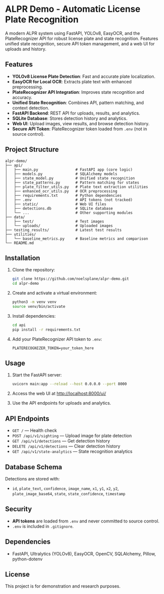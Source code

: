 
# ALPR Demo - Automatic License Plate Recognition

A modern ALPR system using FastAPI, YOLOv8, EasyOCR, and the PlateRecognizer API for robust license plate and state recognition. Features unified state recognition, secure API token management, and a web UI for uploads and history.

## Features

- **YOLOv8 License Plate Detection**: Fast and accurate plate localization.
- **EasyOCR for Local OCR**: Extracts plate text with enhanced preprocessing.
- **PlateRecognizer API Integration**: Improves state recognition and accuracy.
- **Unified State Recognition**: Combines API, pattern matching, and context detection.
- **FastAPI Backend**: REST API for uploads, results, and analytics.
- **SQLite Database**: Stores detection history and analytics.
- **Web UI**: Upload images, view results, and browse detection history.
- **Secure API Token**: PlateRecognizer token loaded from `.env` (not in source control).

## Project Structure

```
alpr-demo/
├── api/
│   ├── main.py                 # FastAPI app (core logic)
│   ├── models.py               # SQLAlchemy models
│   ├── state_model.py          # Unified state recognition
│   ├── state_patterns.py       # Pattern matching for states
│   ├── plate_filter_utils.py   # Plate text extraction utilities
│   ├── enhanced_ocr_utils.py   # OCR preprocessing
│   ├── requirements.txt        # Python dependencies
│   ├── .env                    # API tokens (not tracked)
│   ├── static/                 # Web UI files
│   ├── detections.db           # SQLite database
│   └── ...                     # Other supporting modules
├── data/
│   ├── test/                   # Test images
│   └── uploads/                # Uploaded images
├── testing_results/            # Latest test results
├── utilities/
│   └── baseline_metrics.py     # Baseline metrics and comparison
└── README.md
```

## Installation

1. Clone the repository:
   ```bash
   git clone https://github.com/noelsplane/alpr-demo.git
   cd alpr-demo
   ```

2. Create and activate a virtual environment:
   ```bash
   python3 -m venv venv
   source venv/bin/activate
   ```

3. Install dependencies:
   ```bash
   cd api
   pip install -r requirements.txt
   ```

4. Add your PlateRecognizer API token to `.env`:
   ```
   PLATERECOGNIZER_TOKEN=your_token_here
   ```

## Usage

1. Start the FastAPI server:
   ```bash
   uvicorn main:app --reload --host 0.0.0.0 --port 8000
   ```

2. Access the web UI at [http://localhost:8000/ui/](http://localhost:8000/ui/)

3. Use the API endpoints for uploads and analytics.

## API Endpoints

- `GET /` — Health check
- `POST /api/v1/sighting` — Upload image for plate detection
- `GET /api/v1/detections` — Get detection history
- `DELETE /api/v1/detections` — Clear detection history
- `GET /api/v1/state-analytics` — State recognition analytics

## Database Schema

Detections are stored with:
- `id`, `plate_text`, `confidence`, `image_name`, `x1`, `y1`, `x2`, `y2`, `plate_image_base64`, `state`, `state_confidence`, `timestamp`

## Security

- **API tokens** are loaded from `.env` and never committed to source control.
- `.env` is included in `.gitignore`.

## Dependencies

- FastAPI, Ultralytics (YOLOv8), EasyOCR, OpenCV, SQLAlchemy, Pillow, python-dotenv

## License

This project is for demonstration and research purposes.
